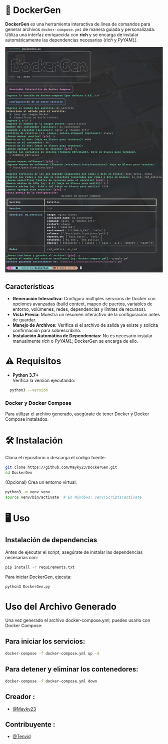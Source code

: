 
# 🐳 DockerGen

**DockerGen** es una herramienta interactiva de línea de comandos para generar archivos `docker-compose.yml` de manera guiada y personalizada.  
Utiliza una interfaz enriquecida con **rich** y se encarga de instalar automáticamente las dependencias necesarias (*rich* y *PyYAML*).

![Ejemplo DockerGen](img/foto.png)

## Características

- **Generación Interactiva:** Configura múltiples servicios de Docker con opciones avanzadas (build context, mapeo de puertos, variables de entorno, volúmenes, redes, dependencias y límites de recursos).
- **Vista Previa:** Muestra un resumen interactivo de la configuración antes de guardar.
- **Manejo de Archivos:** Verifica si el archivo de salida ya existe y solicita confirmación para sobrescribirlo.
- **Instalación Automática de Dependencias:** No es necesario instalar manualmente *rich* o *PyYAML*; DockerGen se encarga de ello.

# ⚠️ Requisitos

- **Python 3.7+**  
  Verifica la versión ejecutando:
```bash
  python3 --version
```

### Docker y Docker Compose
Para utilizar el archivo generado, asegúrate de tener Docker y Docker Compose instalados.

# 🛠️ Instalación
Clona el repositorio o descarga el código fuente:

```bash
git clone https://github.com/Mayky23/DockerGen.git
cd DockerGen
```

(Opcional) Crea un entorno virtual:
```bash
python3 -m venv venv
source venv/bin/activate  # En Windows: venv\Scripts\activate
```

# 🖥️​ Uso

## Instalación de dependencias

Antes de ejecutar el script, asegúrate de instalar las dependencias necesarias con:
```bash
pip install -r requirements.txt
```
Para iniciar DockerGen, ejecuta:
```bash
python3 DockerGen.py
```
# Uso del Archivo Generado
Una vez generado el archivo docker-compose.yml, puedes usarlo con Docker Compose:

## Para iniciar los servicios:
```bash
docker-compose -f docker-compose.yml up -d
```
## Para detener y eliminar los contenedores:
```bash
docker-compose -f docker-compose.yml down
```
## Creador : 
- [@Mayky23](https://github.com/Mayky23)
  
## Contribuyente : 
- [@Tenvid](https://github.com/Tenvid)
